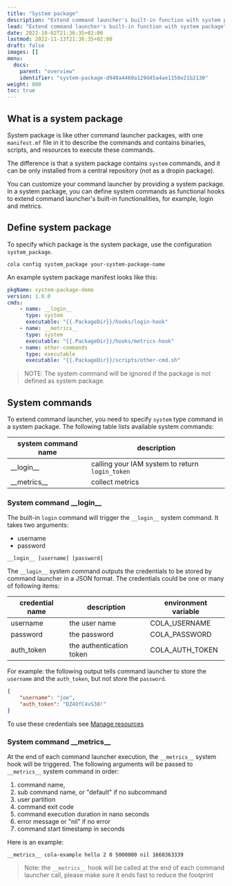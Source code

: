 ```yaml
---
title: "System package"
description: "Extend command launcher's built-in function with system package"
lead: "Extend command launcher's built-in function with system package"
date: 2022-10-02T21:36:35+02:00
lastmod: 2022-11-13T21:36:35+02:00
draft: false
images: []
menu:
  docs:
    parent: "overview"
    identifier: "system-package-d940a4460a129d45a4ae1158e21b2130"
weight: 800
toc: true
---
```


## What is a system package

System package is like other command launcher packages, with one `manifest.mf` file in it to describe the commands and contains binaries, scripts, and resources to execute these commands.

The difference is that a system package contains `system` commands, and it can be only installed from a central repository (not as a dropin package).

You can customize your command launcher by providing a system package. In a system package, you can define system commands as functional hooks to extend command launcher's built-in functionalities, for example, login and metrics.

## Define system package

To specify which package is the system package, use the configuration `system_package`.

```shell
cola config system_package your-system-package-name
```

An example system package manifest looks like this:

```yaml
pkgName: system-package-demo
version: 1.0.0
cmds:
    - name: __login__
      type: system
      executable: "{{.PackageDir}}/hooks/login-hook"
    - name: __metrics__
      type: system
      executable: "{{.PackageDir}}/hooks/metrics-hook"
    - name: other-commands
      type: executable
      executable: "{{.PackageDir}}/scripts/other-cmd.sh"

```

> NOTE: The system command will be ignored if the package is not defined as system package.

## System commands

To extend command launcher, you need to specify `system` type command in a system package.
 The following table lists available system commands:

| system command name | description                                     |
|---------------------|-------------------------------------------------|
| \_\_login\_\_       | calling your IAM system to return `login_token` |
| \_\_metrics\_\_     | collect metrics                                 |

### System command \_\_login\_\_

The built-in `login` command will trigger the `__login__` system command. It takes two arguments:

- username
- password

```shell
__login__ [username] [password]
```

The `__login__` system command outputs the credentials to be stored by command launcher in a JSON format. The credentials could be one or many of following items:

| credential name | description              | environment variable |
|-----------------|--------------------------|----------------------|
| username        | the user name            | COLA_USERNAME        |
| password        | the password             | COLA_PASSWORD        |
| auth_token      | the authentication token | COLA_AUTH_TOKEN      |

For example: the following output tells command launcher to store the `username` and the `auth_token`, but not store the `password`.

```json
{
    "username": "joe",
    "auth_token": "DZ4OfC4vS38!"
}
```

To use these credentials see [Manage resources](../resources)

### System command \_\_metrics\_\_

At the end of each command launcher execution, the `__metrics__` system hook will be triggered. The following arguments will be passed to `__metrics__` system command in order:

1. command name,
2. sub command name, or "default" if no subcommand
3. user partition
4. command exit code
5. command execution duration in nano seconds
6. error message or "nil" if no error
7. command start timestamp in seconds

Here is an example:

```shell
__metrics__ cola-example hello 2 0 5000000 nil 1668363339
```

> Note: the `__metrics__` hook will be called at the end of each command launcher call, please make sure it ends fast to reduce the footprint
